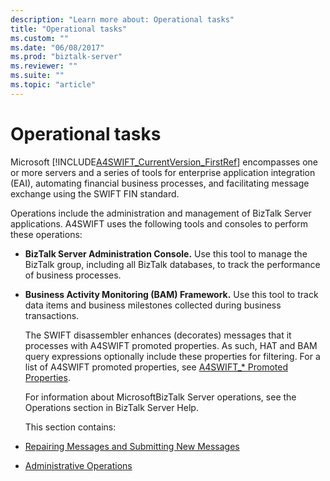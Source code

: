 ```yaml
---
description: "Learn more about: Operational tasks"
title: "Operational tasks"
ms.custom: ""
ms.date: "06/08/2017"
ms.prod: "biztalk-server"
ms.reviewer: ""
ms.suite: ""
ms.topic: "article"
---
```

# Operational tasks
Microsoft [!INCLUDE[A4SWIFT_CurrentVersion_FirstRef](../../includes/a4swift-currentversion-firstref-md.md)] encompasses one or more servers and a series of tools for enterprise application integration (EAI), automating financial business processes, and facilitating message exchange using the SWIFT FIN standard.  

 Operations include the administration and management of BizTalk Server applications. A4SWIFT uses the following tools and consoles to perform these operations:  

- **BizTalk Server Administration Console.** Use this tool to manage the BizTalk group, including all BizTalk databases, to track the performance of business processes.  

- **Business Activity Monitoring (BAM) Framework.** Use this tool to track data items and business milestones collected during business transactions.  

  The SWIFT disassembler enhances (decorates) messages that it processes with A4SWIFT promoted properties. As such, HAT and BAM query expressions optionally include these properties for filtering. For a list of A4SWIFT promoted properties, see [A4SWIFT_* Promoted Properties](../../adapters-and-accelerators/accelerator-swift/a4swift-promoted-properties.md).  

  For information about MicrosoftBizTalk Server operations, see the Operations section in BizTalk Server Help.  

  This section contains:  

- [Repairing Messages and Submitting New Messages](../../adapters-and-accelerators/accelerator-swift/repairing-messages-and-submitting-new-messages.md)  

- [Administrative Operations](../../adapters-and-accelerators/accelerator-swift/administrative-operations.md)
